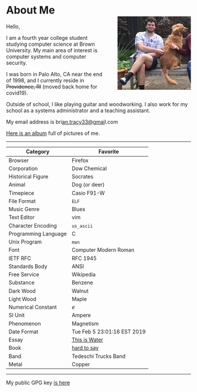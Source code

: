 # About Me

Hello,

<img style="float:right;display:block;margin-top:-50px;margin-left:2em;" src="/images/about_image.png" width="200" height="200" alt="human+dog">

I am a fourth year college student studying computer science at Brown University.
My main area of interest is computer systems and computer security.

I was born in Palo Alto, CA near the end of 1998, and I currently reside in ~~Providence, RI~~ (moved back home for covid19).

Outside of school, I like playing guitar and woodworking. I also work for my
school as a systems administrator and a teaching assistant.

My email address is bri<span style="unicode-bidi:bidi-override;direction:rtl;">iamg@33ycart.na</span>l.com

[Here is an album](https://photos.app.goo.gl/v551gaGyWBSHqJVo9) full of pictures of me.

---

| Category | Favorite |
|----------|----------|
| Browser | Firefox |
| Corporation | Dow Chemical |
| Historical Figure | Socrates |
| Animal | Dog (or deer) |
| Timepiece | Casio F91-W |
| File Format | `ELF` |
| Music Genre | Blues |
| Text Editor | vim |
| Character Encoding | `us_ascii` |
| Programming Language | C |
| Unix Program | `man` |
| Font | Computer Modern Roman |
| IETF RFC | RFC 1945 |
| Standards Body | ANSI |
| Free Service | Wikipedia |
| Substance | Benzene |
| Dark Wood | Walnut |
| Light Wood | Maple |
| Numerical Constant | *e* |
| SI Unit | Ampere |
| Phenomenon | Magnetism |
| Date Format | Tue Feb 5 23:01:16 EST 2019 |
| Essay | [This is Water](/resources/this_is_water.pdf) |
| Book | [hard to say](/reading.html) |
| Band | Tedeschi Trucks Band |
| Metal | Copper |

---

My public GPG key [is here](/resources/briantracy_gpg.txt)

